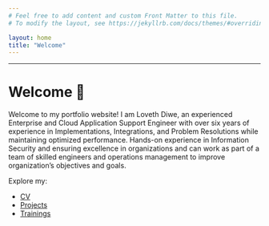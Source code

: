 ```yaml
---
# Feel free to add content and custom Front Matter to this file.
# To modify the layout, see https://jekyllrb.com/docs/themes/#overriding-theme-defaults

layout: home
title: "Welcome"
---
```

---
# Welcome 👋
Welcome to my portfolio website!
I am Loveth Diwe, an experienced Enterprise and Cloud Application Support Engineer with over six years of experience in Implementations, Integrations, and Problem Resolutions while maintaining optimized performance. Hands-on experience in Information Security and ensuring excellence in organizations and can work as part of a team of skilled engineers and operations management to improve organization’s objectives and goals.

Explore my:
- [CV](/cv)
- [Projects](/projects)
- [Trainings](/trainings)